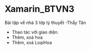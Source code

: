 # Xamarin_BTVN3

Bài tập về nhà 3 lớp lý thuyết -Thầy Tân

* Thao tác với giao diện.
* Thêm, xoá hoa
* Thêm, xoá LoạiHoa
